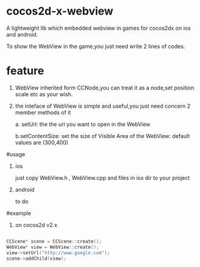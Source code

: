 # cocos2d-x-webview
A lightweight lib which embedded webview in games for cocos2dx on ios and android. 

To show the WebView in the game,you just need write 2 lines of codes.




# feature
1. WebView inherited form CCNode,you can treat it as a node,set position scale etc as your wish.
2. the inteface of WebView is simple and useful,you just need concern 2 member methods of it

    a. setUrl: the the url you want to open in the WebView

    b.setContentSize: set the size of Visible Area of the WebView: default values are (300,400)

#usage

1. ios
    
    just copy  WebView.h , WebView.cpp and files in ios dir to your project

2. android
    
    to do


#example

1. on cocos2d v2.x
```cpp

CCScene* scene = CCScene::create();
WebView* view = WebView::create();
view->setUrl("http://www.google.com");
scene->addChild(view);

```




